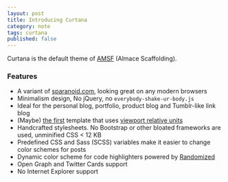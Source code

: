 ```yaml
---
layout: post
title: Introducing Curtana
category: note
tags: curtana
published: false
---
```


Curtana is the default theme of [AMSF](https://sparanoid.com/lab/amsf/) (Almace Scaffolding).

### Features

- A variant of [sparanoid.com](https://sparanoid.com/), looking great on any modern browsers
- Minimalism design, No jQuery, no `everybody-shake-ur-body.js`
- Ideal for the personal blog, portfolio, product blog and Tumblr-like link blog
- (Maybe) [the first](https://github.com/sparanoid/sparanoid.com/commit/9b44b4c0f57c3dd1e828d828a95cc21b992785ce) template that uses [viewport relative units](https://www.w3.org/TR/css3-values/#viewport-relative-lengths)
- Handcrafted stylesheets. No Bootstrap or other bloated frameworks are used, unminified CSS < 12 KB
- Predefined CSS and Sass (SCSS) variables make it easier to change color schemes for posts
- Dynamic color scheme for code highlighters powered by [Randomized](https://sparanoid.com/lab/randomized/)
- Open Graph and Twitter Cards support
- No Internet Explorer support
